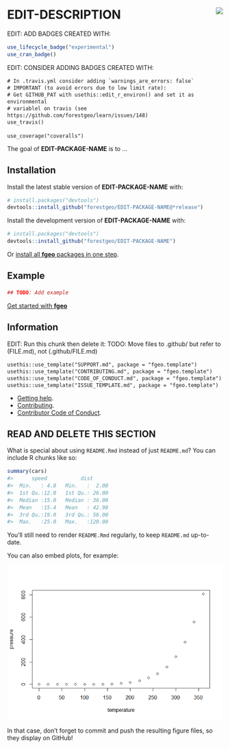 
<!-- README.md is generated from README.Rmd. Please edit that file -->

# <img src="https://i.imgur.com/vTLlhbp.png" align="right" height=88 /> EDIT-DESCRIPTION

EDIT: ADD BADGES CREATED WITH:

``` r
use_lifecycle_badge("experimental")
use_cran_badge()
```

EDIT: CONSIDER ADDING BADGES CREATED WITH:

    # In .travis.yml consider adding `warnings_are_errors: false`
    # IMPORTANT (to avoid errors due to low limit rate):
    # Get GITHUB_PAT with usethis::edit_r_environ() and set it as environmental 
    # variablel on travis (see https://github.com/forestgeo/learn/issues/148)
    use_travis()
    
    use_coverage("coveralls")

The goal of **EDIT-PACKAGE-NAME** is to …

## Installation

Install the latest stable version of **EDIT-PACKAGE-NAME** with:

``` r
# install.packages("devtools")
devtools::install_github("forestgeo/EDIT-PACKAGE-NAME@*release")
```

Install the development version of **EDIT-PACKAGE-NAME** with:

``` r
# install.packages("devtools")
devtools::install_github("forestgeo/EDIT-PACKAGE-NAME")
```

Or [install all **fgeo** packages in one
step](https://forestgeo.github.io/fgeo/index.html#installation).

## Example

``` r
## TODO: Add example
```

[Get started with
**fgeo**](https://forestgeo.github.io/fgeo/articles/fgeo.html)

## Information

EDIT: Run this chunk then delete it: TODO: Move files to .github/ but
refer to (FILE.md), not (.github/FILE.md)

    usethis::use_template("SUPPORT.md", package = "fgeo.template")
    usethis::use_template("CONTRIBUTING.md", package = "fgeo.template")
    usethis::use_template("CODE_OF_CONDUCT.md", package = "fgeo.template")
    usethis::use_template("ISSUE_TEMPLATE.md", package = "fgeo.template")

  - [Getting help](SUPPORT.md).
  - [Contributing](CONTRIBUTING.md).
  - [Contributor Code of Conduct](CODE_OF_CONDUCT.md).

## READ AND DELETE THIS SECTION

What is special about using `README.Rmd` instead of just `README.md`?
You can include R chunks like so:

``` r
summary(cars)
#>      speed           dist       
#>  Min.   : 4.0   Min.   :  2.00  
#>  1st Qu.:12.0   1st Qu.: 26.00  
#>  Median :15.0   Median : 36.00  
#>  Mean   :15.4   Mean   : 42.98  
#>  3rd Qu.:19.0   3rd Qu.: 56.00  
#>  Max.   :25.0   Max.   :120.00
```

You’ll still need to render `README.Rmd` regularly, to keep `README.md`
up-to-date.

You can also embed plots, for example:

![](man/figures/README-pressure-1.png)<!-- -->

In that case, don’t forget to commit and push the resulting figure
files, so they display on GitHub\!
